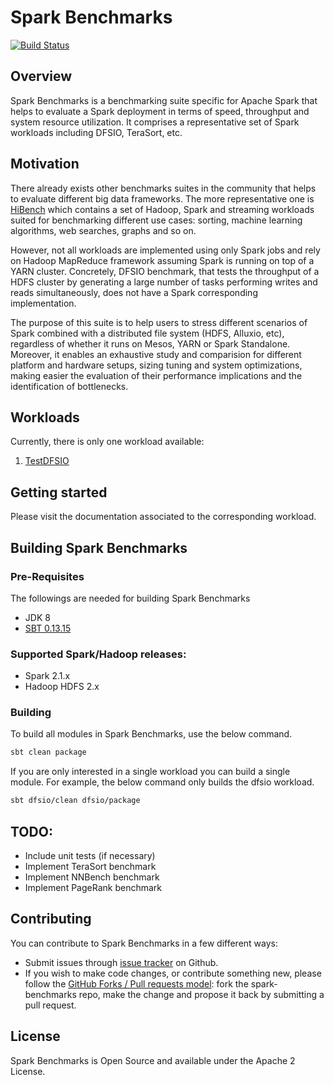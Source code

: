 Spark Benchmarks
================

[![Build Status](https://travis-ci.org/BBVA/spark-benchmarks.svg?branch=master)](https://travis-ci.org/BBVA/spark-benchmarks)

Overview
--------

Spark Benchmarks is a benchmarking suite specific for Apache Spark that helps to evaluate a Spark deployment 
in terms of speed, throughput and system resource utilization. It comprises a representative set of Spark workloads 
including DFSIO, TeraSort, etc.

Motivation
----------

There already exists other benchmarks suites in the community that helps to evaluate different big data 
frameworks. The more representative one is [HiBench](https://github.com/intel-hadoop/HiBench) which contains a set of 
Hadoop, Spark and streaming workloads suited for benchmarking different use cases: sorting, machine learning 
algorithms, web searches, graphs and so on. 

However, not all workloads are implemented using only Spark jobs and rely on Hadoop MapReduce framework assuming Spark
is running on top of a YARN cluster. Concretely, DFSIO benchmark, that tests the throughput of a HDFS cluster by 
generating a large number of tasks performing writes and reads simultaneously, does not have a Spark corresponding 
implementation.

The purpose of this suite is to help users to stress different scenarios of Spark combined with a distributed 
file system (HDFS, Alluxio, etc), regardless of whether it runs on Mesos, YARN or Spark Standalone. Moreover, it enables
an exhaustive study and comparision for different platform and hardware setups, sizing tuning and system optimizations, 
making easier the evaluation of their performance implications and the identification of bottlenecks.

Workloads
---------

Currently, there is only one workload available:

1. [TestDFSIO](./docs/TestDFSIO.md)

Getting started
---------------

Please visit the documentation associated to the corresponding workload.

Building Spark Benchmarks
-------------------------

### Pre-Requisites

The followings are needed for building Spark Benchmarks

* JDK 8
* [SBT 0.13.15](http://www.scala-sbt.org/0.13.15/docs/Getting-Started/Setup.html)

### Supported Spark/Hadoop releases:

* Spark 2.1.x
* Hadoop HDFS 2.x

### Building

To build all modules in Spark Benchmarks, use the below command.

```bash
sbt clean package
```

If you are only interested in a single workload you can build a single module. For example, the below command only
builds the dfsio workload.

```bash
sbt dfsio/clean dfsio/package
```


## TODO:

* Include unit tests (if necessary)
* Implement TeraSort benchmark
* Implement NNBench benchmark
* Implement PageRank benchmark

## Contributing

You can contribute to Spark Benchmarks in a few different ways:

* Submit issues through [issue tracker](https://github.com/BBVA/spark-benchmarks/issues) on Github.
* If you wish to make code changes, or contribute something new, please follow the 
[GitHub Forks / Pull requests model](https://help.github.com/articles/fork-a-repo/): 
fork the spark-benchmarks repo, make the change and propose it back by submitting a pull request.


## License

Spark Benchmarks is Open Source and available under the Apache 2 License.